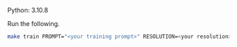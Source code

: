 Python: 3.10.8

Run the following.
```bash
make train PROMPT="<your training prompt>" RESOLUTION=<your resolution>
```